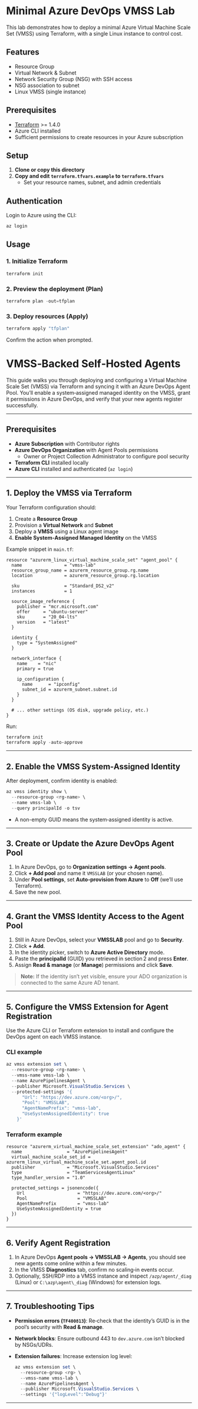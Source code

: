 # Minimal Azure DevOps VMSS Lab

This lab demonstrates how to deploy a minimal Azure Virtual Machine Scale Set (VMSS) using Terraform, with a single Linux instance to control cost.

## Features
- Resource Group
- Virtual Network & Subnet
- Network Security Group (NSG) with SSH access
- NSG association to subnet
- Linux VMSS (single instance)

## Prerequisites
- [Terraform](https://www.terraform.io/downloads.html) >= 1.4.0
- Azure CLI installed
- Sufficient permissions to create resources in your Azure subscription

## Setup
1. **Clone or copy this directory**
2. **Copy and edit `terraform.tfvars.example` to `terraform.tfvars`**
   - Set your resource names, subnet, and admin credentials

## Authentication
Login to Azure using the CLI:
```powershell
az login
```

## Usage

### 1. Initialize Terraform
```powershell
terraform init
```

### 2. Preview the deployment (Plan)
```powershell
terraform plan -out=tfplan
```

### 3. Deploy resources (Apply)
```powershell
terraform apply "tfplan"
```
Confirm the action when prompted.


# VMSS‑Backed Self‑Hosted Agents

This guide walks you through deploying and configuring a Virtual Machine Scale Set (VMSS) via Terraform and syncing it with an Azure DevOps Agent Pool. You’ll enable a system‑assigned managed identity on the VMSS, grant it permissions in Azure DevOps, and verify that your new agents register successfully.

---

## Prerequisites

* **Azure Subscription** with Contributor rights
* **Azure DevOps Organization** with Agent Pools permissions
  * Owner or Project Collection Administrator to configure pool security
* **Terraform CLI** installed locally
* **Azure CLI** installed and authenticated (`az login`)

---

## 1. Deploy the VMSS via Terraform

Your Terraform configuration should:

1. Create a **Resource Group**
2. Provision a **Virtual Network** and **Subnet**
3. Deploy a **VMSS** using a Linux agent image
4. **Enable System‑Assigned Managed Identity** on the VMSS

Example snippet in `main.tf`:

```hcl
resource "azurerm_linux_virtual_machine_scale_set" "agent_pool" {
  name                = "vmss-lab"
  resource_group_name = azurerm_resource_group.rg.name
  location            = azurerm_resource_group.rg.location

  sku                 = "Standard_DS2_v2"
  instances           = 1

  source_image_reference {
    publisher = "mcr.microsoft.com"
    offer     = "ubuntu-server"
    sku       = "20_04-lts"
    version   = "latest"
  }

  identity {
    type = "SystemAssigned"
  }

  network_interface {
    name    = "nic"
    primary = true

    ip_configuration {
      name      = "ipconfig"
      subnet_id = azurerm_subnet.subnet.id
    }
  }

  # ... other settings (OS disk, upgrade policy, etc.)
}
```

Run:

```powershell
terraform init
terraform apply -auto-approve
```

---

## 2. Enable the VMSS System‑Assigned Identity

After deployment, confirm identity is enabled:

```powershell
az vmss identity show \
  --resource-group <rg-name> \
  --name vmss-lab \
  --query principalId -o tsv
```

* A non-empty GUID means the system‑assigned identity is active.

---

## 3. Create or Update the Azure DevOps Agent Pool

1. In Azure DevOps, go to **Organization settings → Agent pools**.
2. Click **+ Add pool** and name it `VMSSLAB` (or your chosen name).
3. Under **Pool settings**, set **Auto‑provision from Azure** to **Off** (we’ll use Terraform).
4. Save the new pool.

---

## 4. Grant the VMSS Identity Access to the Agent Pool

1. Still in Azure DevOps, select your **VMSSLAB** pool and go to **Security**.
2. Click **+ Add**.
3. In the identity picker, switch to **Azure Active Directory** mode.
4. Paste the **principalId** (GUID) you retrieved in section 2 and press **Enter**.
5. Assign **Read & manage** (or **Manage**) permissions and click **Save**.

> **Note:** If the identity isn’t yet visible, ensure your ADO organization is connected to the same Azure AD tenant.

---

## 5. Configure the VMSS Extension for Agent Registration

Use the Azure CLI or Terraform extension to install and configure the DevOps agent on each VMSS instance.

### CLI example

```powershell
az vmss extension set \
  --resource-group <rg-name> \
  --vmss-name vmss-lab \
  --name AzurePipelinesAgent \
  --publisher Microsoft.VisualStudio.Services \
  --protected-settings '{
      "Url": "https://dev.azure.com/<org>/",
      "Pool": "VMSSLAB",
      "AgentNamePrefix": "vmss-lab",
      "UseSystemAssignedIdentity": true
    }'
```

### Terraform example

```hcl
resource "azurerm_virtual_machine_scale_set_extension" "ado_agent" {
  name                 = "AzurePipelinesAgent"
  virtual_machine_scale_set_id = azurerm_linux_virtual_machine_scale_set.agent_pool.id
  publisher            = "Microsoft.VisualStudio.Services"
  type                 = "TeamServicesAgentLinux"
  type_handler_version = "1.0"

  protected_settings = jsonencode({
    Url                    = "https://dev.azure.com/<org>/"
    Pool                   = "VMSSLAB"
    AgentNamePrefix        = "vmss-lab"
    UseSystemAssignedIdentity = true
  })
}
```

---

## 6. Verify Agent Registration

1. In Azure DevOps **Agent pools → VMSSLAB → Agents**, you should see new agents come online within a few minutes.
2. In the VMSS **Diagnostics** tab, confirm no scaling‑in events occur.
3. Optionally, SSH/RDP into a VMSS instance and inspect `/azp/agent/_diag` (Linux) or `C:\azp\agent\_diag` (Windows) for extension logs.

---

## 7. Troubleshooting Tips

* **Permission errors (`TF400813`)**: Re‑check that the identity’s GUID is in the pool’s security with **Read & manage**.
* **Network blocks**: Ensure outbound 443 to `dev.azure.com` isn’t blocked by NSGs/UDRs.
* **Extension failures**: Increase extension log level:

  ```powershell
  az vmss extension set \
    --resource-group <rg> \
    --vmss-name vmss-lab \
    --name AzurePipelinesAgent \
    --publisher Microsoft.VisualStudio.Services \
    --settings '{"logLevel":"Debug"}'
  ```

---
